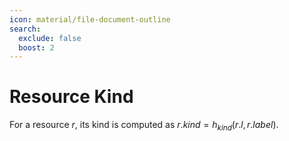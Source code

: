 ```yaml
---
icon: material/file-document-outline
search:
  exclude: false
  boost: 2
---
```


# Resource Kind
For a resource $r$, its kind is computed as $r.kind = h_{kind}(r.l, r.label)$.
